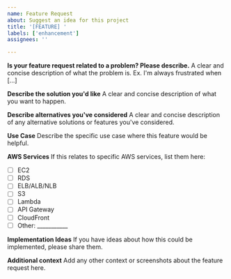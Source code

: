 ```yaml
---
name: Feature Request
about: Suggest an idea for this project
title: '[FEATURE] '
labels: ['enhancement']
assignees: ''

---
```


**Is your feature request related to a problem? Please describe.**
A clear and concise description of what the problem is. Ex. I'm always frustrated when [...]

**Describe the solution you'd like**
A clear and concise description of what you want to happen.

**Describe alternatives you've considered**
A clear and concise description of any alternative solutions or features you've considered.

**Use Case**
Describe the specific use case where this feature would be helpful.

**AWS Services**
If this relates to specific AWS services, list them here:
- [ ] EC2
- [ ] RDS
- [ ] ELB/ALB/NLB
- [ ] S3
- [ ] Lambda
- [ ] API Gateway
- [ ] CloudFront
- [ ] Other: ___________

**Implementation Ideas**
If you have ideas about how this could be implemented, please share them.

**Additional context**
Add any other context or screenshots about the feature request here.
